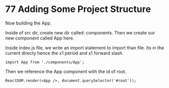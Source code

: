 # 77 Adding Some Project Structure

Now building the App.

Inside of src dir, create new dir called: components. Then we create our new component called App here.

Inside index.js file, we write an import statement to import than file. Its in the current directy hence the x1 period and x1 forward slash.

```
import App from './components/App';
```

Then we reference the App component with the id of root.

```
ReactDOM.render(<App />, document.querySelector('#root'));
```
